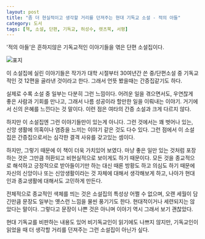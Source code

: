 ```yaml
---
layout: post
title: "좀 더 현실적이고 생각할 거리를 던져주는 현대 기독교 소설 - 적의 아들"
category: 도서
tags: [책, 소설, 단편, 기독교, 허성수, 렛츠북, 서평]
---
```


'적의 아들'은
흔하지않은 기독교적인 이야기들을 엮은 단편 소설집이다.

![표지](https://lh3.googleusercontent.com/KqDRloflftBszCwZ6B9XF9NJDiWiQ6TM34Cuz2qfSXuNYkgxnSEKUOUmMPAt7MFL99VWR-TuKhMMaQ=s480)

이 소설집에 실린 이야기들은
작가가 대학 시절부터 30여년간 쓴 중/단편소설 중
기독교적인 것 12편을 골라낸 것이라고 한다.
그래서 언뜻 봤을때는 간증집같기도 하다.

실제로 수록 소설 중 일부는 다분히 그런 느낌이다.
어려운 일을 겪으면서도,
우연찮게 좋은 사람과 기회를 만나고,
그래서 나름 성공이라 할만한 일을 이뤄내는 이야기.
거기에서 신의 은혜를 느낀다는 것 말이다.
이런 점은 여타의 간증 소설과 크게 다르지 않다.

하지만 이 소설집엔 그런 이야기들만이 있는게 아니다.
그런 것에서는 꽤 벗어나 있는,
신앙 생활에 의혹이나 염증을 느끼는 이야기 같은 것도 다수 있다.
그런 점에서 이 소설집은 간증집으로서는 심각한 결격 사유를 갖고있는 셈이다.

하지만, 그렇기 때문에 이 책이 더욱 가치있어 보였다.
마냥 좋은 일만 있는 것처럼 포장하는 것은 그만큼 허환되고 비현실적으로 보이게도 하기 때문이다.
모든 것을 종교적으로 해석하고 긍정적으로 받아들이기만 하는 대신
때론 방황도 하고 의심도 하기 때문에
자신의 신앙이나 또는 신앙생활이라는 것 자체에 대해서 생각해보게 하고,
나아가 현대인과 종교생활에 대해서도 고민하게 만든다.

전체적으로 종교적인 색체를 띄는 것은 소설집의 특성상 어쩔 수 없으며,
오랜 세월이 담긴만큼 문장도 일부는 옛스런 느낌을 물씬 풍기기도 한다.
현대적이거나 세련되지는 않았다는 말이다.
그렇다고 문장이 나쁜 것은 아니며 이야기 역시 그래서 보기 괜찮았다.

현대 기독교를 비판하는 내용도 있어 비기독교인이 읽기에도 나쁘지 않지만,
기독교인이 읽었을 때 더 생각할 거리를 던져주는 그런 소설집이 아닌가 싶다.
